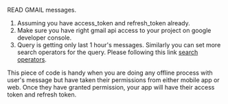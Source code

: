 READ GMAIL messages.

1. Assuming you have access_token and refresh_token already.
2. Make sure you have right gmail api access to your project on google developer console.
3. Query is getting only last 1 hour's messages. Similarly you can set more search operators for the query. Please following this link [search operators].

This piece of code is handy when you are doing any offline process with user's message but have taken their permissions from either mobile app or web. Once they have granted permission, your app will have their access token and refresh token.

[search operators]: https://support.google.com/mail/answer/7190?hl=en
